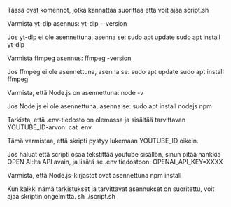 Tässä ovat komennot, jotka kannattaa suorittaa että voit ajaa script.sh

Varmista yt-dlp asennus:
    yt-dlp --version

Jos yt-dlp ei ole asennettuna, asenna se:
    sudo apt update
    sudo apt install yt-dlp

Varmista ffmpeg asennus:
    ffmpeg -version

Jos ffmpeg ei ole asennettuna, asenna se:
    sudo apt update
    sudo apt install ffmpeg

Varmista, että Node.js on asennettuna:
    node -v

Jos Node.js ei ole asennettuna, asenna se:
    sudo apt install nodejs npm

Tarkista, että .env-tiedosto on olemassa ja sisältää tarvittavan YOUTUBE_ID-arvon:
    cat .env

Tämä varmistaa, että skripti pystyy lukemaan YOUTUBE_ID oikein.

Jos haluat että scripti osaa tekstittää youtube sisällön, sinun pitää hankkia OPEN AI:lta API avain, ja lisätä se .env tiedostoon:
    OPENAI_API_KEY=XXXX

Varmista, että Node.js-kirjastot ovat asennettuna
    npm install

Kun kaikki nämä tarkistukset ja tarvittavat asennukset on suoritettu, voit ajaa skriptin ongelmitta.
    sh ./script.sh